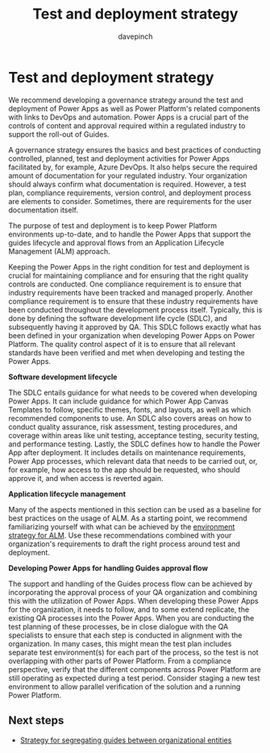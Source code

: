 ﻿---
title: Test and deployment strategy
description: Learn about using Power Apps and Power Platform for test and deployment
ms.date: 03/09/2023
ms.topic: conceptual
author: davepinch
ms.author: davepinch
ms-reviewer: m-hartmann
ms.custom: bap-template
---

# Test and deployment strategy

We recommend developing a governance strategy around the test and deployment of Power Apps as well as Power Platform's related components with links to DevOps and automation. Power Apps is a crucial part of the controls of content and approval required within a regulated industry to support the roll-out of Guides.  
  
A governance strategy ensures the basics and best practices of conducting controlled, planned, test and deployment activities for Power Apps facilitated by, for example, Azure DevOps. It also helps secure the required amount of documentation for your regulated industry. Your organization should always confirm what documentation is required. However, a test plan, compliance requirements, version control, and deployment process are elements to consider. Sometimes, there are requirements for the user documentation itself.

The purpose of test and deployment is to keep Power Platform environments up-to-date, and to handle the Power Apps that support the guides lifecycle and approval flows from an Application Lifecycle Management (ALM) approach.

Keeping the Power Apps in the right condition for test and deployment is crucial for maintaining compliance and for ensuring that the right quality controls are conducted. One compliance requirement is to ensure that industry requirements have been tracked and managed properly. Another compliance requirement is to ensure that these industry requirements have been conducted throughout the development process itself. Typically, this is done by defining the software development life cycle (SDLC), and subsequently having it approved by QA. This SDLC follows exactly what has been defined in your organization when developing Power Apps on Power Platform. The quality control aspect of it is to ensure that all relevant standards have been verified and met when developing and testing the Power Apps.

**Software development lifecycle**

The SDLC entails guidance for what needs to be covered when developing Power Apps. It can include guidance for which Power App Canvas Templates to follow, specific themes, fonts, and layouts, as well as which recommended components to use. An SDLC also covers areas on how to conduct quality assurance, risk assessment, testing procedures, and coverage within areas like unit testing, acceptance testing, security testing, and performance testing. Lastly, the SDLC defines how to handle the Power App after deployment. It includes details on maintenance requirements, Power App processes, which relevant data that needs to be carried out, or, for example, how access to the app should be requested, who should approve it, and when access is reverted again.

**Application lifecycle management**

Many of the aspects mentioned in this section can be used as a baseline for best practices on the usage of ALM. As a starting point, we recommend familiarizing yourself with what can be achieved by the [environment strategy for ALM](/power-platform/alm/environment-strategy-alm). Use these recommendations combined with your organization's requirements to draft the right process around test and deployment.

**Developing Power Apps for handling Guides approval flow**

The support and handling of the Guides process flow can be achieved by incorporating the approval process of your QA organization and combining this with the utilization of Power Apps. When developing these Power Apps for the organization, it needs to follow, and to some extend replicate, the existing QA processes into the Power Apps. When you are conducting the test planning of these processes, be in close dialogue with the QA specialists to ensure that each step is conducted in alignment with the organization. In many cases, this might mean the test plan includes separate test environment(s) for each part of the process, so the test is not overlapping with other parts of Power Platform. From a compliance perspective, verify that the different components across Power Platform are still operating as expected during a test period. Consider staging a new test environment to allow parallel verification of the solution and a running Power Platform.

## Next steps

- [Strategy for segregating guides between organizational entities](strategy-for-segregating-guides-between-organizational-entities.md)

